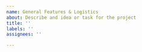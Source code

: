 ```yaml
---
name: General Features & Logistics
about: Describe and idea or task for the project
title: ''
labels: ''
assignees: ''

---
```



